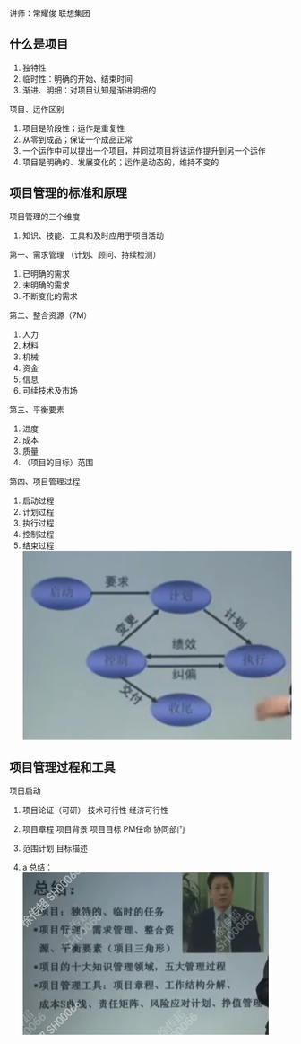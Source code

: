 讲师：常耀俊 联想集团
## 什么是项目
1. 独特性
2. 临时性：明确的开始、结束时间
3. 渐进、明细：对项目认知是渐进明细的

项目、运作区别
1. 项目是阶段性；运作是重复性
2. 从零到成品；保证一个成品正常
3. 一个运作中可以提出一个项目，并同过项目将该运作提升到另一个运作
4. 项目是明确的、发展变化的；运作是动态的，维持不变的

## 项目管理的标准和原理
项目管理的三个维度
1. 知识、技能、工具和及时应用于项目活动

第一、需求管理 （计划、顾问、持续检测）
1. 已明确的需求
2. 未明确的需求
3. 不断变化的需求

第二、整合资源（7M）
1. 人力
2. 材料
3. 机械
4. 资金
5. 信息
6. 可续技术及市场

第三、平衡要素
1. 进度
2. 成本
3. 质量
4. （项目的目标）范围

第四、项目管理过程
1. 启动过程
2. 计划过程
3. 执行过程
4. 控制过程
5. 结束过程
 ![](vx_images/542823117249500.png)
 

## 项目管理过程和工具

项目启动
1. 项目论证（可研）
    技术可行性
    经济可行性
    
2. 项目章程
    项目背景
    项目目标
    PM任命
    协同部门
3. 范围计划
    目标描述
4. a
总结：
![](vx_images/439875217246055.png)

